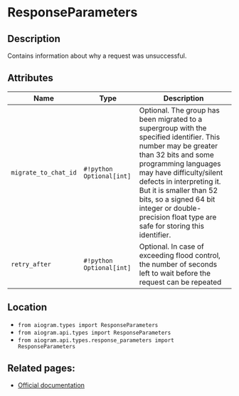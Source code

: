 # ResponseParameters

## Description

Contains information about why a request was unsuccessful.


## Attributes

| Name | Type | Description |
| - | - | - |
| `migrate_to_chat_id` | `#!python Optional[int]` | Optional. The group has been migrated to a supergroup with the specified identifier. This number may be greater than 32 bits and some programming languages may have difficulty/silent defects in interpreting it. But it is smaller than 52 bits, so a signed 64 bit integer or double-precision float type are safe for storing this identifier. |
| `retry_after` | `#!python Optional[int]` | Optional. In case of exceeding flood control, the number of seconds left to wait before the request can be repeated |



## Location

- `from aiogram.types import ResponseParameters`
- `from aiogram.api.types import ResponseParameters`
- `from aiogram.api.types.response_parameters import ResponseParameters`

## Related pages:

- [Official documentation](https://core.telegram.org/bots/api#responseparameters)
